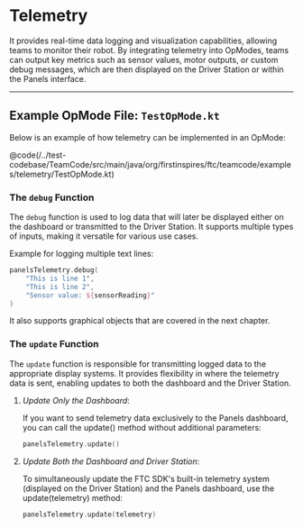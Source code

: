 # Telemetry
It provides real-time data logging and visualization capabilities, allowing teams to monitor their robot. By integrating telemetry into OpModes, teams can output key metrics such as sensor values, motor outputs, or custom debug messages, which are then displayed on the Driver Station or within the Panels interface.

---

## Example OpMode File: `TestOpMode.kt`
Below is an example of how telemetry can be implemented in an OpMode:

@code(/../test-codebase/TeamCode/src/main/java/org/firstinspires/ftc/teamcode/examples/telemetry/TestOpMode.kt)

### The `debug` Function
The `debug` function is used to log data that will later be displayed either on the dashboard or transmitted to the Driver Station. It supports multiple types of inputs, making it versatile for various use cases.

Example for logging multiple text lines:
```kotlin
panelsTelemetry.debug(
    "This is line 1",
    "This is line 2",
    "Sensor value: ${sensorReading}"
)
```

It also supports graphical objects that are covered in the next chapter.

### The `update` Function 
The `update` function is responsible for transmitting logged data to the appropriate display systems. It provides flexibility in where the telemetry data is sent, enabling updates to both the dashboard and the Driver Station.
1. *Update Only the Dashboard*: 
   
    If you want to send telemetry data exclusively to the Panels dashboard, you can call the update() method without additional parameters:
    ```kotlin
    panelsTelemetry.update()
    ```
2. *Update Both the Dashboard and Driver Station*: 
   
    To simultaneously update the FTC SDK's built-in telemetry system (displayed on the Driver Station) and the Panels dashboard, use the update(telemetry) method:
    ```kotlin
    panelsTelemetry.update(telemetry)
    ```